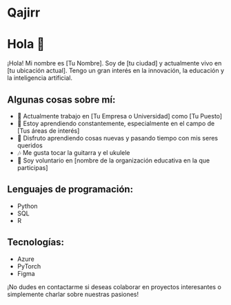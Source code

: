# Qajirr
 
# Hola 👋

¡Hola! Mi nombre es [Tu Nombre]. Soy de [tu ciudad] y actualmente vivo en [tu ubicación actual]. Tengo un gran interés en la innovación, la educación y la inteligencia artificial.

## Algunas cosas sobre mí:

- 🔭 Actualmente trabajo en [Tu Empresa o Universidad] como [Tu Puesto]
- 🌱 Estoy aprendiendo constantemente, especialmente en el campo de [Tus áreas de interés]
- 🥰 Disfruto aprendiendo cosas nuevas y pasando tiempo con mis seres queridos
- 🎶 Me gusta tocar la guitarra y el ukulele
- 📒 Soy voluntario en [nombre de la organización educativa en la que participas]

## Lenguajes de programación:

- Python
- SQL
- R

## Tecnologías:

- Azure
- PyTorch
- Figma

¡No dudes en contactarme si deseas colaborar en proyectos interesantes o simplemente charlar sobre nuestras pasiones!